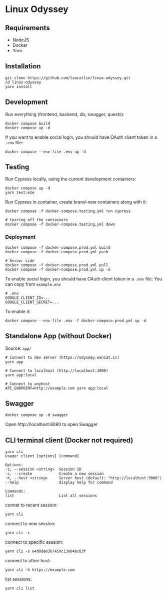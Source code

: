 # Linux Odyssey

## Requirements

- NodeJS
- Docker
- Yarn

## Installation

    git clone https://github.com/lancatlin/linux-odyssey.git
    cd linux-odyssey
    yarn install

## Development

Run everything (frontend, backend, db, swagger, quests):

    docker compose build
    docker compose up -d

If you want to enable social login, you should have OAuth client token in a `.env` file:

    docker compose --env-file .env up -d

## Testing

Run Cypress locally, using the current development containers:

    docker compose up -d
    yarn test:e2e

Run Cypress in container, create brand-new containers along with it:

    docker compose -f docker-compose.testing.yml run cypress

    # tearing off the containers
    docker compose -f docker-compose.testing.yml down

### Deployment

    docker compose -f docker-compose.prod.yml build
    docker compose -f docker-compose.prod.yml push

    # Server side
    docker compose -f docker-compose.prod.yml pull
    docker compose -f docker-compose.prod.yml up -d

To enable social login, you should have OAuth client token in a `.env` file:
You can copy from `example.env`

    # .env
    GOOGLE_CLIENT_ID=...
    GOOGLE_CLIENT_SECRET=...

To enable it:

    docker compose --env-file .env -f docker-compose.prod.yml up -d

## Standalone App (without Docker)

Source: `app/`

    # Connect to dev server (https://odyssey.wancat.cc)
    yarn app

    # Connect to localhost (http://localhost:3000)
    yarn app:local

    # Connect to anyhost
    API_ENDPOINT=http://example.com yarn app:local

## Swagger

    docker compose up -d swagger

Open http://localhost:8080 to open Swagger

## CLI terminal client (Docker not required)

    yarn cli
    Usage: client [options] [command]

    Options:
    -s, --session <string>  Session ID
    -c, --create            Create a new session
    -h, --host <string>     Server host (default: "http://localhost:3000")
    --help                  display help for command

    Commands:
    list                    List all sessions

connet to recent session:

    yarn cli

connect to new session:

    yarn cli -c

connect to specific session:

    yarn cli -s 64d0de0367459c13004bc83f

connect to other host:

    yarn cli -h https://example.com

list sessions:

    yarn cli list
